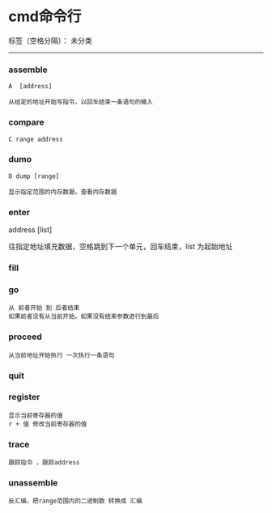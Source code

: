 ﻿# cmd命令行

标签（空格分隔）： 未分类

---

### **assemble**

    A  [address]

    从给定的地址开始写指令，以回车结束一条语句的输入

### compare

    C range address

### **dumo**

    D dump [range]
    
    显示指定范围的内存数据，查看内存数据

### enter

address [list]

往指定地址填充数据，空格跳到下一个单元，回车结束，list 为起始地址
### fill


### go

    从 前者开始 到 后者结束    
    如果前者没有从当前开始，如果没有结束参数进行到最后


### proceed

    从当前地址开始执行 一次执行一条语句

### quit

### register

    显示当前寄存器的值
    r + 值 修改当前寄存器的值

### trace 

    跟踪指令 ，跟踪address

### unassemble

    反汇编，把range范围内的二进制数 转换成 汇编




